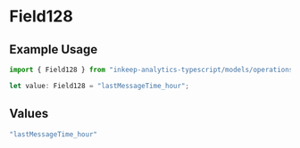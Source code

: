 # Field128

## Example Usage

```typescript
import { Field128 } from "inkeep-analytics-typescript/models/operations";

let value: Field128 = "lastMessageTime_hour";
```

## Values

```typescript
"lastMessageTime_hour"
```